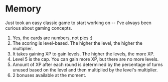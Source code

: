 Memory
======

Just took an easy classic game to start working on -- I've always been curious about gaming concepts.

1. Yes, the cards are numbers, not pics :)
2. The scoring is level-based. The higher the level, the higher the multiplier.
3. It takes gaining XP to gain levels. The higher the levels, the more XP.
4. Level 5 is the cap. You can gain more XP, but there are no more levels.
5. Amount of XP after each round is determined by the percentage of turns unused based on the level and then multiplied by
the level's multiplier.
6. 2 bonuses available at the moment.
